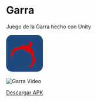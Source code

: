 # Garra
 
Juego de la Garra hecho con Unity

<img src="/Assets/Sprites/GarraIcon.png" width="100" height="100"/>

![Garra Video](https://user-images.githubusercontent.com/31045702/116763287-a8425a80-a9f3-11eb-84ce-917c03d356c5.gif)

 <a href="https://drive.google.com/drive/folders/1SziyWFrBfABEYzOFdEUpXNcM8GSXc-ct?usp=sharing" download>Descargar APK</a>
